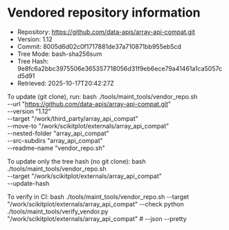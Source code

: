 Vendored repository information
===============================

- Repository: https://github.com/data-apis/array-api-compat.git
- Version:    1.12
- Commit:     8005d6d02c0f1717881de37a710871bb955eb5cd
- Tree Mode:  bash-sha256sum
- Tree Hash:  9e8fc6a2bbc3975506e365357718056d31f9eb6ece79a41461a1ca5057cd5d91
- Retrieved:  2025-10-17T20:42:27Z

To update (git clone), run:
  bash ./tools/maint_tools/vendor_repo.sh \
    --url "https://github.com/data-apis/array-api-compat.git" \
    --version "1.12" \
    --target "/work/third_party/array_api_compat" \
    --move-to "/work/scikitplot/externals/array_api_compat" \
    --nested-folder "array_api_compat" \
    --src-subdirs "array_api_compat" \
    --readme-name "vendor_repo.sh"

To update only the tree hash (no git clone):
  bash ./tools/maint_tools/vendor_repo.sh \
    --target "/work/scikitplot/externals/array_api_compat" \
    --update-hash

To verify in CI:
  bash ./tools/maint_tools/vendor_repo.sh --target "/work/scikitplot/externals/array_api_compat" --check
  python ./tools/maint_tools/verify_vendor.py "/work/scikitplot/externals/array_api_compat"  # --json --pretty
